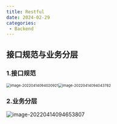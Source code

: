 ```yaml
---
title: Restful
date: 2024-02-29
categories: 
 - Backend
---
```



## 接口规范与业务分层

### 1.接口规范

<img src="https://blog.babade.asia/nodejs/image-20220414094020921.png" alt="image-20220414094020921" style="zoom: 67%; float: left;" />

<img src="https://blog.babade.asia/nodejs/image-20220414094043782.png" alt="image-20220414094043782" style="zoom: 67%;" />

### 2.业务分层

![image-20220414094653807](https://blog.babade.asia/nodejs/image-20220414094653807.png)

